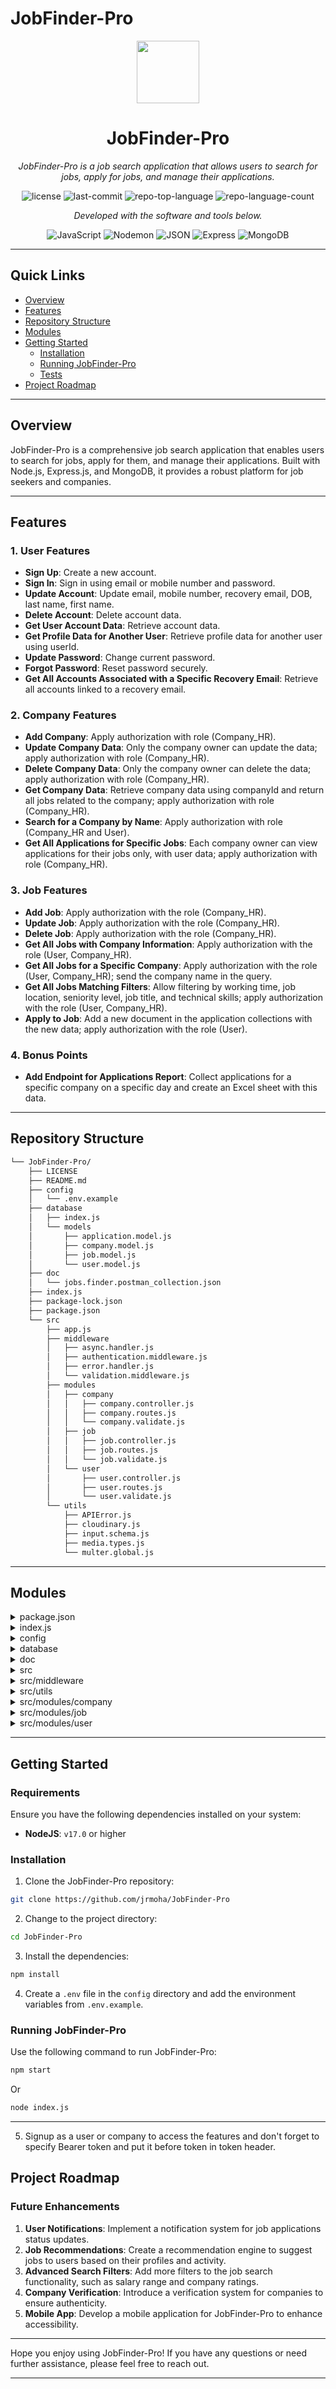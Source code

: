 # JobFinder-Pro

<p align="center">
  <img src="https://cdn-icons-png.flaticon.com/512/6295/6295417.png" width="100" />
</p>

<p align="center">
    <h1 align="center">JobFinder-Pro</h1>
</p>

<p align="center">
    <em>JobFinder-Pro is a job search application that allows users to search for jobs, apply for jobs, and manage their applications.</em>
</p>

<p align="center">
	<img src="https://img.shields.io/github/license/jrmoha/JobFinder-Pro?style=flat&color=0080ff" alt="license">
	<img src="https://img.shields.io/github/last-commit/jrmoha/JobFinder-Pro?style=flat&logo=git&logoColor=white&color=0080ff" alt="last-commit">
	<img src="https://img.shields.io/github/languages/top/jrmoha/JobFinder-Pro?style=flat&color=0080ff" alt="repo-top-language">
	<img src="https://img.shields.io/github/languages/count/jrmoha/JobFinder-Pro?style=flat&color=0080ff" alt="repo-language-count">
</p>

<p align="center">
	<em>Developed with the software and tools below.</em>
</p>

<p align="center">
	<img src="https://img.shields.io/badge/JavaScript-F7DF1E.svg?style=flat&logo=JavaScript&logoColor=black" alt="JavaScript">
	<img src="https://img.shields.io/badge/Nodemon-76D04B.svg?style=flat&logo=Nodemon&logoColor=white" alt="Nodemon">
	<img src="https://img.shields.io/badge/JSON-000000.svg?style=flat&logo=JSON&logoColor=white" alt="JSON">
	<img src="https://img.shields.io/badge/Express-000000.svg?style=flat&logo=Express&logoColor=white" alt="Express">
	<img src="https://img.shields.io/badge/MongoDB-47A248.svg?style=flat&logo=MongoDB&logoColor=white" alt="MongoDB">
</p>

<hr>

## Quick Links

- [Overview](#overview)
- [Features](#features)
- [Repository Structure](#repository-structure)
- [Modules](#modules)
- [Getting Started](#getting-started)
  - [Installation](#installation)
  - [Running JobFinder-Pro](#running-jobfinder-pro)
  - [Tests](#tests)
- [Project Roadmap](#project-roadmap)

---

## Overview

JobFinder-Pro is a comprehensive job search application that enables users to search for jobs, apply for them, and manage their applications. Built with Node.js, Express.js, and MongoDB, it provides a robust platform for job seekers and companies.

---

## Features

### 1. User Features

- **Sign Up**: Create a new account.
- **Sign In**: Sign in using email or mobile number and password.
- **Update Account**: Update email, mobile number, recovery email, DOB, last name, first name.
- **Delete Account**: Delete account data.
- **Get User Account Data**: Retrieve account data.
- **Get Profile Data for Another User**: Retrieve profile data for another user using userId.
- **Update Password**: Change current password.
- **Forgot Password**: Reset password securely.
- **Get All Accounts Associated with a Specific Recovery Email**: Retrieve all accounts linked to a recovery email.

### 2. Company Features

- **Add Company**: Apply authorization with role (Company_HR).
- **Update Company Data**: Only the company owner can update the data; apply authorization with role (Company_HR).
- **Delete Company Data**: Only the company owner can delete the data; apply authorization with role (Company_HR).
- **Get Company Data**: Retrieve company data using companyId and return all jobs related to the company; apply authorization with role (Company_HR).
- **Search for a Company by Name**: Apply authorization with role (Company_HR and User).
- **Get All Applications for Specific Jobs**: Each company owner can view applications for their jobs only, with user data; apply authorization with role (Company_HR).

### 3. Job Features

- **Add Job**: Apply authorization with the role (Company_HR).
- **Update Job**: Apply authorization with the role (Company_HR).
- **Delete Job**: Apply authorization with the role (Company_HR).
- **Get All Jobs with Company Information**: Apply authorization with the role (User, Company_HR).
- **Get All Jobs for a Specific Company**: Apply authorization with the role (User, Company_HR); send the company name in the query.
- **Get All Jobs Matching Filters**: Allow filtering by working time, job location, seniority level, job title, and technical skills; apply authorization with the role (User, Company_HR).
- **Apply to Job**: Add a new document in the application collections with the new data; apply authorization with the role (User).

### 4. Bonus Points

- **Add Endpoint for Applications Report**: Collect applications for a specific company on a specific day and create an Excel sheet with this data.

---

## Repository Structure

```sh
└── JobFinder-Pro/
    ├── LICENSE
    ├── README.md
    ├── config
    │   └── .env.example
    ├── database
    │   ├── index.js
    │   └── models
    │       ├── application.model.js
    │       ├── company.model.js
    │       ├── job.model.js
    │       └── user.model.js
    ├── doc
    │   └── jobs.finder.postman_collection.json
    ├── index.js
    ├── package-lock.json
    ├── package.json
    └── src
        ├── app.js
        ├── middleware
        │   ├── async.handler.js
        │   ├── authentication.middleware.js
        │   ├── error.handler.js
        │   └── validation.middleware.js
        ├── modules
        │   ├── company
        │   │   ├── company.controller.js
        │   │   ├── company.routes.js
        │   │   └── company.validate.js
        │   ├── job
        │   │   ├── job.controller.js
        │   │   ├── job.routes.js
        │   │   └── job.validate.js
        │   └── user
        │       ├── user.controller.js
        │       ├── user.routes.js
        │       └── user.validate.js
        └── utils
            ├── APIError.js
            ├── cloudinary.js
            ├── input.schema.js
            ├── media.types.js
            └── multer.global.js
```

---

## Modules

<details>
  <summary>package.json</summary>

| File                                                                                       | Summary                              |
| ---                                                                                        | ---                                  |
| [package.json](https://github.com/jrmoha/JobFinder-Pro/blob/master/package.json)           | Configuration and dependencies       |
| [package-lock.json](https://github.com/jrmoha/JobFinder-Pro/blob/master/package-lock.json) | Lockfile for dependencies            |

</details>

<details>
  <summary>index.js</summary>

| File                                                                                       | Summary                              |
| ---                                                                                        | ---                                  |
| [index.js](https://github.com/jrmoha/JobFinder-Pro/blob/master/index.js)                   | Entry point for the application      |

</details>

<details>
  <summary>config</summary>

| File                                                                                    | Summary                              |
| ---                                                                                     | ---                                  |
| [.env.example](https://github.com/jrmoha/JobFinder-Pro/blob/master/config/.env.example) | Environment variable example file    |

</details>

<details>
  <summary>database</summary>

| File                                                                                                             | Summary                              |
| ---                                                                                                              | ---                                  |
| [index.js](https://github.com/jrmoha/JobFinder-Pro/blob/master/database/index.js)                                | Database connection setup            |
| [application.model.js](https://github.com/jrmoha/JobFinder-Pro/blob/master/database/models/application.model.js) | Application schema definition        |
| [company.model.js](https://github.com/jrmoha/JobFinder-Pro/blob/master/database/models/company.model.js)         | Company schema definition            |
| [job.model.js](https://github.com/jrmoha/JobFinder-Pro/blob/master/database/models/job.model.js)                 | Job schema definition                |
| [user.model.js](https://github.com/jrmoha/JobFinder-Pro/blob/master/database/models/user.model.js)               | User schema definition               |

</details>

<details>
  <summary>doc</summary>

| File                                                                                                                               | Summary                              |
| ---                                                                                                                                | ---                                  |
| [jobs.finder.postman_collection.json](https://github.com/jrmoha/JobFinder-Pro/blob/master/doc/jobs.finder.postman_collection.json) | Postman collection for API testing   |

</details>

<details>
  <summary>src</summary>

| File                                                                     | Summary                              |
| ---                                                                      | ---                                 

 |
| [app.js](https://github.com/jrmoha/JobFinder-Pro/blob/master/src/app.js) | Application initialization           |

</details>

<details>
  <summary>src/middleware</summary>

| File                                                                                                                            | Summary                                   |
| ---                                                                                                                             | ---                                       |
| [async.handler.js](https://github.com/jrmoha/JobFinder-Pro/blob/master/src/middleware/async.handler.js)                         | Middleware for async error handling       |
| [authentication.middleware.js](https://github.com/jrmoha/JobFinder-Pro/blob/master/src/middleware/authentication.middleware.js) | Middleware for authentication             |
| [error.handler.js](https://github.com/jrmoha/JobFinder-Pro/blob/master/src/middleware/error.handler.js)                         | Middleware for error handling             |
| [validation.middleware.js](https://github.com/jrmoha/JobFinder-Pro/blob/master/src/middleware/validation.middleware.js)         | Middleware for input validation           |

</details>

<details>
  <summary>src/utils</summary>

| File                                                                                               | Summary                              |
| ---                                                                                                | ---                                  |
| [APIError.js](https://github.com/jrmoha/JobFinder-Pro/blob/master/src/utils/APIError.js)           | Custom API error class               |
| [cloudinary.js](https://github.com/jrmoha/JobFinder-Pro/blob/master/src/utils/cloudinary.js)       | Cloudinary configuration             |
| [input.schema.js](https://github.com/jrmoha/JobFinder-Pro/blob/master/src/utils/input.schema.js)   | Input validation schema              |
| [media.types.js](https://github.com/jrmoha/JobFinder-Pro/blob/master/src/utils/media.types.js)     | Media types definitions              |
| [multer.global.js](https://github.com/jrmoha/JobFinder-Pro/blob/master/src/utils/multer.global.js) | Multer configuration                 |

</details>

<details>
  <summary>src/modules/company</summary>

| File                                                                                                                   | Summary                                        |
| ---                                                                                                                    | ---                                            |
| [company.controller.js](https://github.com/jrmoha/JobFinder-Pro/blob/master/src/modules/company/company.controller.js) | Company controller functions                   |
| [company.routes.js](https://github.com/jrmoha/JobFinder-Pro/blob/master/src/modules/company/company.routes.js)         | Routes for company endpoints                   |
| [company.validate.js](https://github.com/jrmoha/JobFinder-Pro/blob/master/src/modules/company/company.validate.js)     | Validation for company data                    |

</details>

<details>
  <summary>src/modules/job</summary>

| File                                                                                                       | Summary                               |
| ---                                                                                                        | ---                                   |
| [job.controller.js](https://github.com/jrmoha/JobFinder-Pro/blob/master/src/modules/job/job.controller.js) | Job controller functions              |
| [job.routes.js](https://github.com/jrmoha/JobFinder-Pro/blob/master/src/modules/job/job.routes.js)         | Routes for job endpoints              |
| [job.validate.js](https://github.com/jrmoha/JobFinder-Pro/blob/master/src/modules/job/job.validate.js)     | Validation for job data               |

</details>

<details>
  <summary>src/modules/user</summary>

| File                                                                                                          | Summary                              |
| ---                                                                                                           | ---                                  |
| [user.controller.js](https://github.com/jrmoha/JobFinder-Pro/blob/master/src/modules/user/user.controller.js) | User controller functions            |
| [user.routes.js](https://github.com/jrmoha/JobFinder-Pro/blob/master/src/modules/user/user.routes.js)         | Routes for user endpoints            |
| [user.validate.js](https://github.com/jrmoha/JobFinder-Pro/blob/master/src/modules/user/user.validate.js)     | Validation for user data             |

</details>

---

## Getting Started

### Requirements

Ensure you have the following dependencies installed on your system:

- **NodeJS**: `v17.0` or higher

### Installation

1. Clone the JobFinder-Pro repository:

```sh
git clone https://github.com/jrmoha/JobFinder-Pro
```

2. Change to the project directory:

```sh
cd JobFinder-Pro
```

3. Install the dependencies:

```sh
npm install
```

4. Create a `.env` file in the `config` directory and add the environment variables from `.env.example`.

### Running JobFinder-Pro

Use the following command to run JobFinder-Pro:

```sh
npm start
```

Or

```sh
node index.js
```

---
5. Signup as a user or company to access the features and don't forget to specify Bearer token and put it before token in token header.

## Project Roadmap

### Future Enhancements

1. **User Notifications**: Implement a notification system for job applications status updates.
2. **Job Recommendations**: Create a recommendation engine to suggest jobs to users based on their profiles and activity.
3. **Advanced Search Filters**: Add more filters to the job search functionality, such as salary range and company ratings.
4. **Company Verification**: Introduce a verification system for companies to ensure authenticity.
5. **Mobile App**: Develop a mobile application for JobFinder-Pro to enhance accessibility.

---

Hope you enjoy using JobFinder-Pro! If you have any questions or need further assistance, please feel free to reach out.

---
